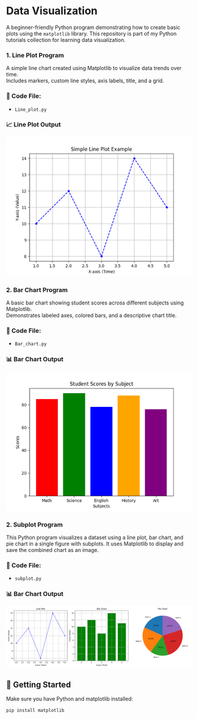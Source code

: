# Data Visualization

A beginner-friendly Python program demonstrating how to create basic plots using the `matplotlib` library.
This repository is part of my Python tutorials collection for learning data visualization.

### 1. Line Plot Program
A simple line chart created using Matplotlib to visualize data trends over time.  
Includes markers, custom line styles, axis labels, title, and a grid.
### 🔧 Code File:
- `Line_plot.py`
### 📈 Line Plot Output
![Line Plot](Images/line_plot.png)

### 2. Bar Chart Program
A basic bar chart showing student scores across different subjects using Matplotlib.  
Demonstrates labeled axes, colored bars, and a descriptive chart title.
### 🔧 Code File:
- `Bar_chart.py`
### 📊 Bar Chart Output
![Bar Chart](Images/bar_chart.png)

### 2. Subplot Program
This Python program visualizes a dataset using a line plot, bar chart, and pie chart in a single figure with subplots. It uses Matplotlib to display and save the combined chart as an image.
### 🔧 Code File:
- `subplot.py`
### 📊 Bar Chart Output
![Subpot](Images/subplots_combined.png)

## 🚀 Getting Started

Make sure you have Python and matplotlib installed:

```bash
pip install matplotlib
